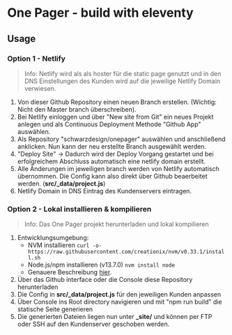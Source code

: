 # One Pager - build with eleventy

## Usage

### Option 1 - Netlify
> Info: Netlify wird als als hoster für die static page genutzt und in den DNS Einstellungen des Kunden wird auf die jeweilige Netlify Domain verwiesen.
1. Von dieser Github Repository einen neuen Branch erstellen. (Wichtig: Nicht den Master branch überschreiben).
2. Bei Netlify einloggen und über "New site from Git" ein neues Projekt anlegen und als Continuous Deployment Methode "Github App" auswählen.
3. Als Repository "schwarzdesign/onepager" auswählen und anschließend anklicken. Nun kann der neu erstellte Branch ausgewählt werden.
4. "Deploy Site" -> Dadurch wird der Deploy Vorgang gestartet und bei erfolgreichem Abschluss automatisch eine netlify domain erstellt.
5. Alle Änderungen im jeweiligen branch werden von Netlify automatisch übernommen. Die Config kann also direkt über Github beaerbeitet werden. (**src/_data/project.js**)
5. Netlify Domain in DNS Eintrag des Kundenservers eintragen.


### Option 2 - Lokal installieren & kompilieren
> Info: Das One Pager projekt herunterladen und lokal kompilieren
1. Entwicklungsumgebung:
    - NVM installieren ``curl -o- https://raw.githubusercontent.com/creationix/nvm/v0.33.1/install.sh``
    - Node.js/npm installieren (v13.7.0) ``nvm install node``
    - Genauere Beschreibung [hier](https://www.taniarascia.com/how-to-install-and-use-node-js-and-npm-mac-and-windows/).
2. Über das Github interface oder die Console diese Repository herunterladen
3. Die Config in **src/_data/project.js** für den jeweiligen Kunden anpassen
4. Über Console ins Root directory navigieren und mit "npm run build" die statische Seite generieren
5. Die generierten Dateien liegen nun unter **_site/** und können per FTP oder SSH auf den Kundenserver geschoben werden.
